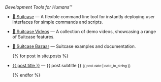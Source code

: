 _Development Tools for Humans™_

- [🧳 Suitcase](https://github.com/Impedimenta/Suitcase) — A flexible command line tool for instantly deploying user interfaces for simple commands and scripts.

- [🎥 Suitcase Videos](https://vimeo.com/showcase/7102180) — A collection of demo videos, showcasing a range of Suitcase features. 

- [🧳 Suitcase Bazaar](https://impedimenta.github.io/Suitcase-Bazaar/) — Suitcase examples and documentation.

<ul>
  {% for post in site.posts %}
    <li>
      <p><a href="{{ post.url }}">{{ post.title }}</a> — {{ post.subtitle }} <span style="colour: #CCC; font-size: 11px">{{ post.date | date_to_string }}</span></p>
    </li>
  {% endfor %}
</ul>

<script type="text/javascript" src="//downloads.mailchimp.com/js/signup-forms/popup/unique-methods/embed.js" data-dojo-config="usePlainJson: true, isDebug: false"></script><script type="text/javascript">window.dojoRequire(["mojo/signup-forms/Loader"], function(L) { L.start({"baseUrl":"mc.us7.list-manage.com","uuid":"3ca51398cd24bb1baa2e93461","lid":"817e807549","uniqueMethods":true}) })</script>
